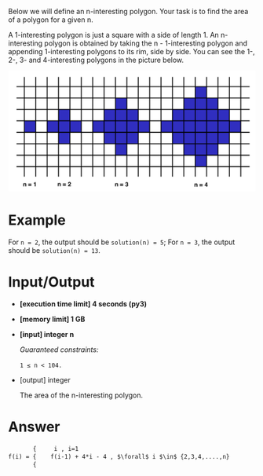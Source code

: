 Below we will define an n-interesting polygon. Your task is to find the area of a polygon for a given n.

A 1-interesting polygon is just a square with a side of length 1. An n-interesting polygon is obtained by taking the n - 1-interesting polygon and appending 1-interesting polygons to its rim, side by side. You can see the 1-, 2-, 3- and 4-interesting polygons in the picture below.


<p align ="center">
<img src = "/submissionImages/shapeArea.png"></img>
</p>

# Example

For `n = 2`, the output should be
`solution(n) = 5`;
For `n = 3`, the output should be
`solution(n) = 13`.


# Input/Output

- **[execution time limit] 4 seconds (py3)**

- **[memory limit] 1 GB**

- **[input] integer n**

  *Guaranteed constraints:*
  
  `1 ≤ n < 104.`

- [output] integer

   The area of the n-interesting polygon.
   


# Answer

           {     i , i=1
    f(i) = {    f(i-1) + 4*i - 4 , $\forall$ i $\in$ {2,3,4,....,n}
           {